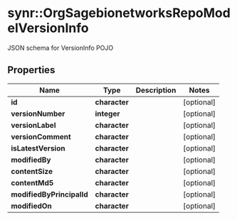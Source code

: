 # synr::OrgSagebionetworksRepoModelVersionInfo

JSON schema for VersionInfo POJO

## Properties
Name | Type | Description | Notes
------------ | ------------- | ------------- | -------------
**id** | **character** |  | [optional] 
**versionNumber** | **integer** |  | [optional] 
**versionLabel** | **character** |  | [optional] 
**versionComment** | **character** |  | [optional] 
**isLatestVersion** | **character** |  | [optional] 
**modifiedBy** | **character** |  | [optional] 
**contentSize** | **character** |  | [optional] 
**contentMd5** | **character** |  | [optional] 
**modifiedByPrincipalId** | **character** |  | [optional] 
**modifiedOn** | **character** |  | [optional] 


